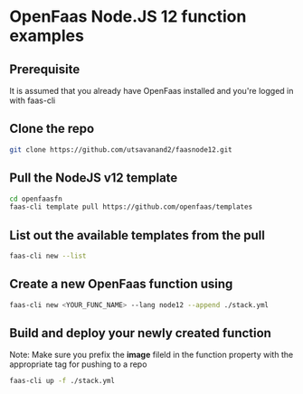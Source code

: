 # OpenFaas Node.JS 12 function examples

## Prerequisite
It is assumed that you already have OpenFaas installed and you're logged in with faas-cli

## Clone the repo
```sh
git clone https://github.com/utsavanand2/faasnode12.git
```

## Pull the NodeJS v12 template
```sh
cd openfaasfn
faas-cli template pull https://github.com/openfaas/templates
```

## List out the available templates from the pull
```sh
faas-cli new --list
```

## Create a new OpenFaas function using
```sh
faas-cli new <YOUR_FUNC_NAME> --lang node12 --append ./stack.yml
```

## Build and deploy your newly created function
Note: Make sure you prefix the **image** fileld in the function property with the appropriate tag for pushing to a repo
```sh
faas-cli up -f ./stack.yml
```
